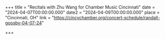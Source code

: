 +++
title = "Recitals with Zhu Wang for Chamber Music Cincinnati"
date = "2024-04-07T00:00:00.000"
date2 = "2024-04-09T00:00:00.000"
place = "Cincinnati, OH"
link = "https://cincychamber.org/concert-schedule/randall-goosby-04-07-24"

+++
